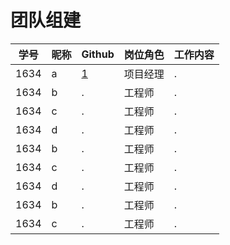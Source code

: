 # 团队组建

|学号|昵称|Github|岗位角色|工作内容|
|--|--|--|--|--|
|1634|a|[1](https://github.com/)|项目经理|.|
|1634|b|.|工程师|.|
|1634|c|.|工程师|.|
|1634|d|.|工程师|.|
|1634|b|.|工程师|.|
|1634|c|.|工程师|.|
|1634|d|.|工程师|.|
|1634|b|.|工程师|.|
|1634|c|.|工程师|.|